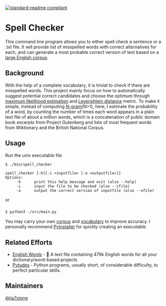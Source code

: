 [![standard-readme compliant](https://img.shields.io/badge/readme%20style-standard-brightgreen.svg?style=flat-square)](https://github.com/RichardLitt/standard-readme)

# Spell Checker
This command line program allows you to either spell check a sentence or a .txt file. It will provide list of misspelled words with correct alternatives for each, and can generate a most probable correct version of text based on a [large English corpus](./data/big.txt).

## Background
With the help of a complete vocabulary, it is trivial to check if there are misspelled words. This project mainly focus on how to automatically suggest potential correct candidates and choose the optimum through [maximum likelihood estimation](https://en.wikipedia.org/wiki/Maximum_likelihood_estimation) and [Levenshtein distance](https://en.wikipedia.org/wiki/Levenshtein_distance) metric. To make it simple, instead of computing [N-gram](https://en.wikipedia.org/wiki/N-gram)(N>1), here, I estimate the probability of a word, by counting the number of times each word appears in a plain text file of about a million words, which is a concatenation of public domain book excerpts from Project Gutenberg and lists of most frequent words from Wiktionary and the British National Corpus. 

## Usage
Run the unix executable file
```sh
$ ./bin/spell_checker 
```
```
spell_checker [-h][-i <inputfile> [-o <outputfile>]]
Options:
	 -h 	 print this help message and exit (also --help)
	 -i 	 input the file to be checked (also --ifile)
	 -o 	 output the correct version of inputfile (also --ofile)
```
or
### 
```sh
$ python3 ./src/main.py
```
You may carry your own [corpus](./data/big.txt) and [vocabulary](./data/words_alpha.txt) to improve accuracy. I personally recommend [PyInstaller](https://www.pyinstaller.org) for quickly creating an executable.

## Related Efforts
- [English Words](https://github.com/dwyl/english-words) - 📝 A text file containing 479k English words for all your dictionary/word-based projects
- [Pytudes](https://github.com/norvig/pytudes) - Python programs, usually short, of considerable difficulty, to perfect particular skills.

## Maintainers
[@jia7xiong](https://github.com/jia7xiong)
